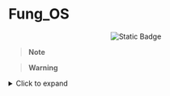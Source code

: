 # Fung_OS
<p align="center">
<img alt="Static Badge" src="https://img.shields.io/badge/Buy_me_a_coffee-%5E__%5E-blue?link=https%3A%2F%2Fwww.buymeacoffee.com%2FStevenII">
</p>

> **Note**

> **Warning**


<details>
<summary> Click to expand </summary>
  
1. hidden a
2. hidden b

</details>
